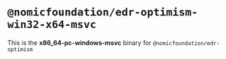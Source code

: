 # `@nomicfoundation/edr-optimism-win32-x64-msvc`

This is the **x86_64-pc-windows-msvc** binary for `@nomicfoundation/edr-optimism`
